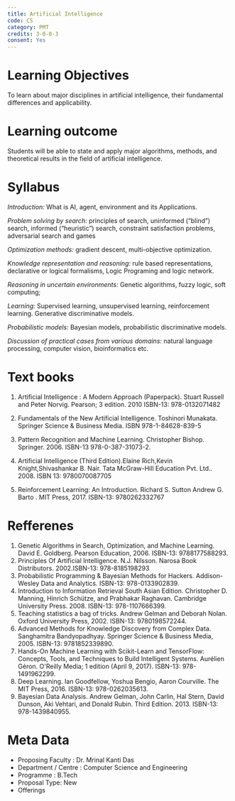 ```yaml
---
title: Artificial Intelligence
code: CS
category: PMT
credits: 3-0-0-3
consent: Yes
---
```

# Learning Objectives

To learn about major disciplines in artificial intelligence, their fundamental differences and applicability.

# Learning outcome

Students will be able to state and apply major algorithms, methods, and theoretical results in the field of artificial intelligence.

# Syllabus

*Introduction:* What is AI, agent, environment and its Applications. 

*Problem solving by search:* principles of search, uninformed (“blind”) search, informed (“heuristic”) search, constraint satisfaction problems, adversarial search and games

*Optimization methods:* gradient descent, multi-objective optimization. 

*Knowledge representation and reasoning:* rule based representations, declarative or logical formalisms, Logic Programing and logic network.

*Reasoning in uncertain environments:* Genetic algorithms, fuzzy logic, soft computing;   

*Learning:* Supervised learning, unsupervised learning, reinforcement learning. Generative discriminative models. 

*Probabilistic models:* Bayesian models, probabilistic discriminative models.

*Discussion of practical cases from various domains:* natural language processing, computer vision, bioinformatics etc. 




# Text books

1. Artificial Intelligence : A Modern Approach (Paperpack). Stuart Russell and Peter Norvig. Pearson; 3 edition. 2010 ISBN-13: 978-0132071482 

2. Fundamentals of the New Artificial Intelligence. Toshinori Munakata. Springer Science & Business Media. ISBN 978-1-84628-839-5

3. Pattern Recognition and Machine Learning. Christopher Bishop. Springer. 2006. ISBN-13 978-0-387-31073-2.

4. Artificial Intelligence (Third Edition).Elaine Rich,Kevin Knight,Shivashankar B. Nair. Tata McGraw-Hill Education Pvt. Ltd.. 2008. ISBN 13: 9780070087705

5. Reinforcement Learning: An Introduction. Richard S. Sutton Andrew G. Barto . MIT Press, 2017. ISBN-13: 9780262332767 


# Refferenes

1. Genetic Algorithms in Search, Optimization, and Machine Learning. David E. Goldberg. Pearson Education, 2006. ISBN-13: 9788177588293.
2. Principles Of Artificial Intelligence. N.J. Nilsson. Narosa Book Distributors. 2002.ISBN-13: 978-8185198293
3. Probabilistic Programming & Bayesian Methods for Hackers. Addison-Wesley Data and Analytics. ISBN-13: 978-0133902839.
4. Introduction to Information Retrieval South Asian Edition. Christopher D. Manning, Hinrich Schütze, and Prabhakar Raghavan. Cambridge University Press. 2008. ISBN-13: 978-1107666399.
5. Teaching statistics a bag of tricks. Andrew Gelman and Deborah Nolan. Oxford University Press, 2002. ISBN-13: 9780198572244.
6. Advanced Methods for Knowledge Discovery from Complex Data. Sanghamitra Bandyopadhyay. Springer Science & Business Media, 2005. ISBN-13: 9781852339890. 
7. Hands-On Machine Learning with Scikit-Learn and TensorFlow: Concepts, Tools, and Techniques to Build Intelligent Systems. Aurélien Géron. O'Reilly Media; 1 edition (April 9, 2017). ISBN-13: 978-1491962299.
8. Deep Learning.  Ian Goodfellow, Yoshua Bengio, Aaron Courville.  The MIT Press, 2016.  ISBN-13: 978-0262035613.
9. Bayesian Data Analysis. Andrew Gelman, John Carlin, Hal Stern, David Dunson, Aki Vehtari, and Donald Rubin. Third Edition. 2013. ISBN-13: 978-1439840955. 

 


# Meta Data	 	 	
 
* Proposing Faculty : Dr. Mrinal Kanti Das
* Department / Centre : Computer Science and Engineering
* Programme : B.Tech
* Proposal Type: New 
* Offerings
